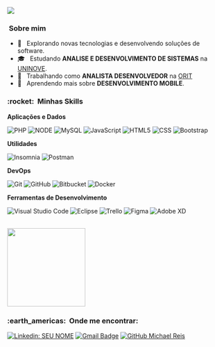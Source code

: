 
![](https://komarev.com/ghpvc/?username=MichaelReis&color=006bed)

<h3>&nbsp;Sobre mim </h3>

- 🤔 &nbsp; Explorando novas tecnologias e desenvolvendo soluções de software.
- 🎓 &nbsp; Estudando **ANALISE E DESENVOLVIMENTO DE SISTEMAS** na <a href="https://www.uninove.br/">UNINOVE</a>.
- 💼 &nbsp; Trabalhando como **ANALISTA DESENVOLVEDOR** na <a href="http://orit.com.br/">ORIT</a>
- 🌱 &nbsp; Aprendendo mais sobre **DESENVOLVIMENTO MOBILE**.

<h3> :rocket: &nbsp;Minhas Skills </h3>

**Aplicações e Dados**

  ![PHP](https://img.shields.io/badge/-php-333333?style=flat&logo=php&logoColor=007396)
  ![NODE](https://img.shields.io/badge/Node.js-333333?style=flat&logo=Node.js)
  ![MySQL](https://img.shields.io/badge/-MySQL-333333?style=flat&logo=mysql)
  ![JavaScript](https://img.shields.io/badge/-JavaScript-333333?style=flat&logo=javascript)
  ![HTML5](https://img.shields.io/badge/-HTML5-333333?style=flat&logo=HTML5)
  ![CSS](https://img.shields.io/badge/-CSS-333333?style=flat&logo=CSS3&logoColor=1572B6)
  ![Bootstrap](https://img.shields.io/badge/bootstrap-333333?style=flat&logo=bootstrap)


**Utilidades**

  ![Insomnia](https://img.shields.io/badge/-Insomnia-333333?style=flat&logo=insomnia)
  ![Postman](https://img.shields.io/badge/-Postman-333333?style=flat&logo=postman)

**DevOps**

  ![Git](https://img.shields.io/badge/-Git-333333?style=flat&logo=git)
  ![GitHub](https://img.shields.io/badge/-GitHub-333333?style=flat&logo=github)
  ![Bitbucket](https://img.shields.io/badge/-Bitbucket-333333?style=flat&logo=bitbucket)
  ![Docker](https://img.shields.io/badge/-Docker-333333?style=flat&logo=docker)

**Ferramentas de Desenvolvimento**

  ![Visual Studio Code](https://img.shields.io/badge/-Visual%20Studio%20Code-333333?style=flat&logo=visual-studio-code&logoColor=007ACC)
  ![Eclipse](https://img.shields.io/badge/-Eclipse-333333?style=flat&logo=eclipse-ide&logoColor=2C2255)
  ![Trello](https://img.shields.io/badge/-Trello-333333?style=flat&logo=trello&logoColor=007ACC)
  ![Figma](https://img.shields.io/badge/-Figma-333333?style=flat&logo=figma&logoColor=007ACC)
  ![Adobe XD](https://img.shields.io/badge/-Adobe%20XD-333333?style=flat&logo=adobe-xd&logoColor=007ACC)

<br/>

<a href="https://github.com/Michael-Reis">
  <img height="180em" src="https://github-readme-stats.vercel.app/api?username=MichaelReis&theme=dracula&show_icons=true" />
</a>

<br/>

<h3> :earth_americas: &nbsp;Onde me encontrar: </h3> 

[![Linkedin: SEU NOME](https://img.shields.io/badge/-USERNAME-blue?style=flat-square&logo=Linkedin&logoColor=white&link=linkedin.com/in/michael-reis)](LINK-DO-SEU-LINKEDIN)
[![Gmail Badge](https://img.shields.io/badge/-seuemail@email.com-006bed?style=flat-square&logo=Gmail&logoColor=white&link=mailto:SEU-EMAIL)](mailto:michael.f.r@gmail.com)
[![GitHub Michael Reis]( https://img.shields.io/github/followers/Michael-Reis?label=follow&style=social)](https://github.com/Michael-Reis/)
